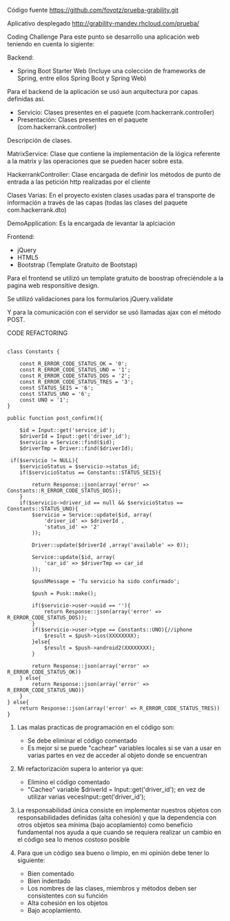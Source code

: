 Código fuente https://github.com/fovotz/prueba-grability.git

Aplicativo desplegado http://grability-mandev.rhcloud.com/prueba/


Coding Challenge
Para este punto se desarrollo una aplicación web teniendo en cuenta lo sigiente:

Backend:
- Spring Boot Starter Web (Incluye una colección de frameworks de Spring, entre ellos Spring Boot y Spring Web)

Para el backend de la aplicación se usó aun arquitectura por capas definidas así.

- Servicio: Clases presentes en el paquete (com.hackerrank.controller)
- Presentación: Clases presentes en el paquete (com.hackerrank.controller)

Descripción de clases.

MatrixService: Clase que contiene la implementación de la lógica referente a la matrix y las operaciones que se pueden hacer sobre esta.

HackerrankController: Clase encargada de definir los métodos de punto de entrada a las petición http realizadas por el cliente

Clases Varias: En el proyecto existen clases usadas para el transporte de información a través de las capas (todas las clases del paquete com.hackerrank.dto)

DemoApplication: Es la encargada de levantar la aplciación


Frontend:
- jQuery
- HTML5
- Bootstrap (Template Gratuito de Bootstap)

Para el frontend se utilizó un template gratuito de boostrap ofreciéndole a la pagina web responsitive design.

Se utilizó validaciones para los formularios jQuery.validate

Y para la comunicación con el servidor se usó llamadas ajax con el método POST.



CODE REFACTORING
```

class Constants {

	const R_ERROR_CODE_STATUS_OK = '0';
	const R_ERROR_CODE_STATUS_UNO = '1';
	const R_ERROR_CODE_STATUS_DOS = '2';
	const R_ERROR_CODE_STATUS_TRES = '3';
	const STATUS_SEIS = '6';
	const STATUS_UNO = '6';
	const UNO = '1';
}

public function post_confirm(){ 

	$id = Input::get('service_id'); 
	$driverId = Input::get('driver_id'); 
	$servicio = Service::find($id); 
	$driverTmp = Driver::find($driverId);

 if($servicio != NULL){
    $servicioStatus = $servicio->status_id;
    if($servicioStatus == Constants::STATUS_SEIS){

        return Response::json(array('error' => Constants::R_ERROR_CODE_STATUS_DOS));
    }
    if($servicio->driver_id == null && $servicioStatus ==  Constants::STATUS_UNO){
        $servicio = Service::update($id, array(
            'driver_id' => $driverId ,
            'status_id' => '2'
        ));

        Driver::update($driverId ,array('available' => 0));

        Service::update($id, array(
            'car_id' => $driverTmp => car_id
        ));

        $pushMessage = 'Tu servicio ha sido confirmado';

        $push = Pusk::make();

        if($servicio->user->uuid == ''){
            return Response::json(array('error' => R_ERROR_CODE_STATUS_DOS));
        }
        if($servicio->user->type == Constants::UNO){//iphone
            $result = $push->ios(XXXXXXXX);
        }else{
            $result = $push->android2(XXXXXXXX);
        }

        return Response::json(array('error' => R_ERROR_CODE_STATUS_OK))
    } else{
        return Response::json(array('error' => R_ERROR_CODE_STATUS_UNO))
    }
} else{
    return Response::json(array('error' => R_ERROR_CODE_STATUS_TRES))
}

```
1. Las malas practicas de programación en el código son:
	- Se debe eliminar el código comentado
	- Es mejor si se puede "cachear" variables locales si se van a usar en varias partes en vez de acceder al objeto donde se encuentran

2. Mi refactorización supera lo anterior ya que:
	- Elimino el código comentado
	- "Cacheo" variable $driverId = Input::get('driver_id'); en vez de utilizar varias vecesInput::get('driver_id');





1. La responsabilidad única consiste en implementar nuestros objetos con responsabilidades definidas (alta cohesión) y que la dependencia con otros objetos sea mínima (bajo acoplamiento) como beneficio fundamental nos ayuda a que cuando se requiera realizar un cambio en el código sea lo menos costoso posible

2. Para que un código sea bueno o limpio, en mi opinión debe tener lo siguiente:
	- Bien comentado
	- Bien indentado
	- Los nombres de las clases, miembros y métodos deben ser consistentes con su función
	- Alta cohesión en los objetos
	- Bajo acoplamiento.
	
